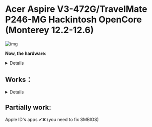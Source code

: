 # Acer Aspire V3-472G/TravelMate P246-MG Hackintosh OpenCore (Monterey 12.2-12.6)

[Wireless Support]: https://openintelwireless.github.io/itlwm/#download

![img](https://i.imgur.com/ZJytYpS.png)

**Now, the hardware**:

<details>

Hardware | Model
--- |:--:
CPU | i7 5500U 2 Cores/4 Threads@2,4Ghz
iGPU| Intel HD Graphics 5500
Audio Card | Realtek ALC283
dGPU | NVIDIA GeForce 820M (Not supported on MacOS)
WLAN Card | Intel Dual Band AC 3160 (From E5-471G)
Ethernet | Realtek RTL8111
---
 
**Now, some minimum hardware recommendations**:

---

Hardware | Model
--- |:--:
RAM | Any Samsung, Hynix or Kingston DDR3 8GB(4GBx2).
Audio Card | Any Realtek Audio Card (some Broadcom cards may not work).
WLAN Card | Any Intel network card (A few Realtek cards works externally; Intel supported cards is listed below).
SATA Drive	| Any Solid State Drive (SSD) with 240GB of storage.
IDE Drive | Add a caddy for SATA Output, then, I recommend any Hard Disk with 500GB/1000GB of storage.
---
 
</details>

## Works：

<details>
 
Opencore Bootloader 0.7.5 ✔ (DON'T USE Clear NVRAM or Reset System options) 
 
Integrated Graphics ✔ (taken by system as HD 6000) 

Native Screen ✔ (1366x768) 

Multi Screen ✔ (Native + Any up 3840x2160) 

RJ45 Ethernet Connection ✔
 
USB Ports ✔ (2.0, 3.0/3.1) 

Touchpad ✔ (It's partially working, some gestures may not work; If you use dual boot, touchpad may not work on Windows/Linux/BSD for ACPI changes)
 
HDMI ✔ (Works fully, HDMI Audio works too).

VGA ✔

Camera ✔
 
Card Reader ✔ (Now it's works) 

Keyboard shortcuts ✔ (At least, volume, touchpad and brightness control; hibernate, and network may not work)

Screen Backlit ✔ (Backlight work as in Linux distros)
**For using brightness control: pressing "Pause" (up backlit ☀+) and "Lock Scroll" (down Backlit ☼-)**.
 
Audio Card ✔ (Now it's fixed *thanks to Alejandro Barreiro from Hackintosh Hispanic 2.0 telegram group*, change "alcid" bootflag *In config.plist --> NVRAM --> Add --> 7C436110-AB2A-4BBB-A880-FE41995C9F82 --> boot-args* for the supported coded for you audio hardware (list below): https://github.com/acidanthera/AppleALC/wiki/Supported-codecs).

Battery Stats & Charge level ✔ (But for ACPI modifications, may have some of battery drain)

Hibernate ✔ (If you did Dualboot with Windows, works partially in this OS)
 
Bluetooth ✔ (Fully working; this EFI build is for Intel Cards only).

WLAN ✔ (Always that you have an Intel Dual Band *support table below*):

## Supported WLAN Cards (by Intel):
---

Generation | Models
---|:--:
3xxx | Dual Band AC 3160, Dual Band AC 3165, Dual Band AC 3168
4xxx | Dual Band AC 4165
7xxx | Dual Band AC 7260, Dual Band AC 7265
8xxx | Dual Band AC 8260, Dual Band AC 8265
9xxx | Dual Band AC 9260, Dual Band AC 9461, Dual Band AC 9462, Dual Band AC 9560 
---
This EFI use Airportitlwm for fix Wi-Fi connection, see newer hardware in [Wireless Support]
 
</details>

## Partially work:

Apple ID's apps ✔❌ (you need to fix SMBIOS)
 

 
